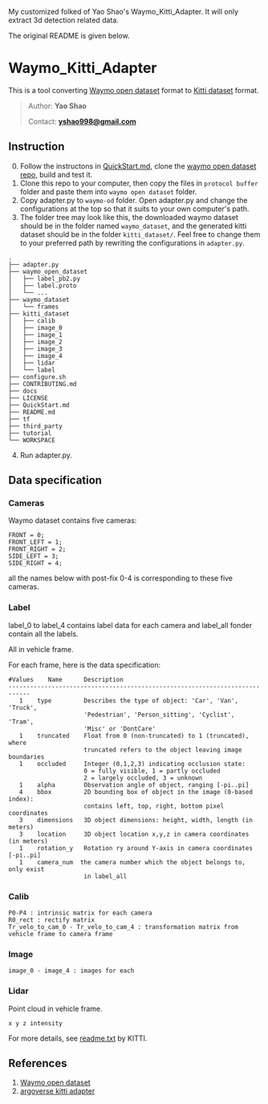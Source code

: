 My customized folked of Yao Shao's Waymo_Kitti_Adapter. It will only extract 3d detection related data. 

The original README is given below.
# Waymo_Kitti_Adapter
This is a tool converting [Waymo open dataset](https://waymo.com/open/) format to [Kitti dataset](http://www.cvlibs.net/datasets/kitti/) format.
> Author: **Yao Shao**
>
> Contact: **yshao998@gmail.com**
## Instruction
0. Follow the instructons in [QuickStart.md](https://github.com/Yao-Shao/Waymo_Kitti_Adapter/blob/master/QuickStart.md), clone the [waymo open dataset repo](https://github.com/waymo-research/waymo-open-dataset), build and test it. 
1. Clone this repo to your computer, then copy the files in `protocol buffer` folder and paste them into `waymo open dataset` folder.
2. Copy adapter.py to `waymo-od` folder. Open adapter.py and change the configurations at the top so that it suits to your own computer's path.
3. The folder tree may look like this, the downloaded waymo dataset should be in the folder named `waymo_dataset`, and the generated kitti dataset should be in the folder `kitti_dataset/`. Feel free to change them to your preferred path by rewriting the configurations in `adapter.py`.
``` 
.
├── adapter.py
├── waymo_open_dataset
│   ├── label_pb2.py
│   ├── label.proto
│   └── ...
├── waymo_dataset
│   └── frames
├── kitti_dataset
│   ├── calib
│   ├── image_0
│   ├── image_1
│   ├── image_2
│   ├── image_3
│   ├── image_4
│   ├── lidar
│   └── label
├── configure.sh
├── CONTRIBUTING.md
├── docs
├── LICENSE
├── QuickStart.md
├── README.md
├── tf
├── third_party
├── tutorial
└── WORKSPACE
```

4. Run adapter.py.

## Data specification

### Cameras

Waymo dataset contains five cameras:

``` 
FRONT = 0;
FRONT_LEFT = 1;
FRONT_RIGHT = 2;
SIDE_LEFT = 3;
SIDE_RIGHT = 4;
```

all the names below with post-fix 0-4 is corresponding to these five cameras.  

### Label

label_0 to label_4 contains label data for each camera and label_all fonder contain all the labels.

All in vehicle frame.

For each frame, here is the data specification:

```
#Values    Name      Description
----------------------------------------------------------------------------
   1    type         Describes the type of object: 'Car', 'Van', 'Truck',
                     'Pedestrian', 'Person_sitting', 'Cyclist', 'Tram',
                     'Misc' or 'DontCare'
   1    truncated    Float from 0 (non-truncated) to 1 (truncated), where
                     truncated refers to the object leaving image boundaries
   1    occluded     Integer (0,1,2,3) indicating occlusion state:
                     0 = fully visible, 1 = partly occluded
                     2 = largely occluded, 3 = unknown
   1    alpha        Observation angle of object, ranging [-pi..pi]
   4    bbox         2D bounding box of object in the image (0-based index):
                     contains left, top, right, bottom pixel coordinates
   3    dimensions   3D object dimensions: height, width, length (in meters)
   3    location     3D object location x,y,z in camera coordinates (in meters)
   1    rotation_y   Rotation ry around Y-axis in camera coordinates [-pi..pi]
   1    camera_num	the camera number which the object belongs to, only exist 
                     in label_all   
```

### Calib

```
P0-P4 : intrinsic matrix for each camera
R0_rect : rectify matrix
Tr_velo_to_cam_0 - Tr_velo_to_cam_4 : transformation matrix from vehicle frame to camera frame
```

### Image

```
image_0 - image_4 : images for each 
```

### Lidar

Point cloud in vehicle frame.

```
x y z intensity
```

For more details, see [readme.txt](https://github.com/Yao-Shao/Waymo_Kitti_Adapter/blob/master/KITTI/readme.txt) by KITTI.

## References

1. [Waymo open dataset](https://github.com/waymo-research/waymo-open-dataset)
2. [argoverse kitti adapter](https://github.com/yzhou377/argoverse-kitti-adapter)
